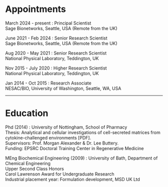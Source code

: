 # Appointments

March 2024 - present
:    Principal Scientist  
     Sage Bionetworks, Seattle, USA (Remote from the UK)  

June 2021 - Feb 2024
:    Senior Research Scientist  
     Sage Bionetworks, Seattle, USA (Remote from the UK)  

Aug 2020 - May 2021
:    Senior Research Scientist  
     National Physical Laboratory, Teddington, UK

Nov 2015 - July 2020 
:    Higher Research Scientist  
     National Physical Laboratory, Teddington, UK

Jan 2014 - Oct 2015
:    Research Associate  
     NESAC/BIO, University of Washington, Seattle, WA, USA

---

# Education

Phd (2014) 
:    University of Nottingham, School of Pharmacy  
     Thesis: Analytical and cellular investigations of cell-secreted matrices from cytokine-challenged environments [PDF].  
     Supervisors: Prof. Morgan Alexander & Dr. Lee Buttery.  
     Funding: EPSRC Doctoral Training Center in Regenerative Medicine

MEng Biochemical Engineering (2009)
:    University of Bath, Department of Chemical Engineering  
     Upper Second Class Honors  
     Carol Lawrenson Award for Undergraduate Research  
     Industrial placement year: Formulation development, MSD UK Ltd
